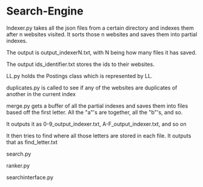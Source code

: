 # Search-Engine

Indexer.py takes all the json files from a certain directory and indexes them after n websites visited.
It sorts those n websites and saves them into partial indexes. 

The output is output_indexerN.txt, with N being how many files it has saved. 

The output ids_identifier.txt stores the ids to their websites.



LL.py holds the Postings class which is represented by LL.



duplicates.py is called to see if any of the websites are duplicates of another in the current index



merge.py gets a buffer of all the partial indexes and saves them into files based off the first letter.
All the "a"'s are together, all the "b"'s, and so. 

It outputs it as 0-9_output_indexer.txt, A-F_output_indexer.txt, and so on

It then tries to find where all those letters are stored in each file. It outputs that as find_letter.txt



search.py



ranker.py



searchinterface.py


